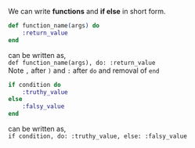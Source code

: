 We can write **functions** and **if else** in short form.
```elixir
def function_name(args) do
    :return_value
end
```
can be written as,  
`def function_name(args), do: :return_value`  
Note `,` after `)` and `:` after `do` and removal of `end`  

```elixir
if condition do
    :truthy_value
else
    :falsy_value
end
```
can be written as,  
`if condition, do: :truthy_value, else: :falsy_value`
